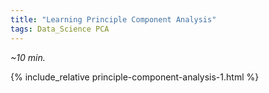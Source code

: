 ```yaml
---
title: "Learning Principle Component Analysis"  
tags: Data_Science PCA
---
```


*~10 min.*

{% include_relative principle-component-analysis-1.html %}

